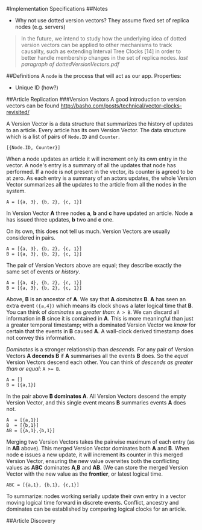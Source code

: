 #Implementation Specifications
##Notes
 - Why not use dotted version vectors? They assume fixed set of replica nodes (e.g. servers)
  > In the future, we intend to study how the underlying
idea of dotted version vectors can be applied to
other mechanisms to track causality, such as extending
Interval Tree Clocks [14] in order to better handle
membership changes in the set of replica nodes.
> _last paragraph of dottedVersionVectors.pdf_


##Definitions
A `node` is the process that will act as our app.
Properties:
 - Unique ID (how?)

##Article Replication
###Version Vectors
A good introduction to version vectors can be found http://basho.com/posts/technical/vector-clocks-revisited/

A Version Vector is a data structure that summarizes the history of updates to an article. Every article has its own Version Vector. The data structure which is a list of pairs of `Node.ID` and `Counter`.

```
[{Node.ID, Counter}]
```
When a node updates an article it will increment only its own entry in the vector. A node's entry is a summary of all the updates that node has performed. If a node is not present in the vector, its counter is agreed to be at zero. As each entry is a summary of an actors updates, the whole Version Vector summarizes all the updates to the article from all the nodes in the system.

```
A = [{a, 3}, {b, 2}, {c, 1}]
```
In Version Vector **A** three nodes **a**, **b** and **c** have updated an article. Node **a** has issued three updates, **b** two and **c** one.

On its own, this does not tell us much. Version Vectors are usually considered in pairs.
```
A = [{a, 3}, {b, 2}, {c, 1}]
B = [{a, 3}, {b, 2}, {c, 1}]
```
The pair of Version Vectors above are equal; they describe exactly the same set of events or _history_.
```
A = [{a, 4}, {b, 2}, {c, 1}]
B = [{a, 3}, {b, 2}, {c, 1}]
```
Above, **B** is an ancestor of **A**. We say that **A** *dominates* **B**. **A** has seen an extra event `({a,4})` which means its clock shows a later logical time that **B**. You can think of _dominates_ as _greater than_: `A > B`. We can discard all information in **B** since it is contained in **A**. This is more meaningful than just a greater temporal timestamp; with a dominated Version Vector we _know_ for certain that the events in **B** caused **A**. A wall-clock derived timestamp does not convey this information.

_Dominates_ is a stronger relationship than _descends_. For any pair of Version Vectors **A decends B** if **A** summarises all the events **B** does. So the _equal_ Version Vectors descend each other. You can think of _descends as greater than or equal_: `A >= B`.
```
A = []
B = [{a,1}]
```
In the pair above **B dominates A**. All Version Vectors descend the empty Version Vector, and this single event means **B** summaries events **A** does not.

```
A  = [{a,1}]
B  = [{b,1}]
AB = [{a,1},{b,1}]
```
Merging two Version Vectors takes the pairwise maximum of each entry (as in **AB** above). This merged Version Vector dominates both **A** and **B**. When node **c** issues a new update, it will increment its counter in this merged Version Vector, ensuring the new value overwites both the conflicting values as **ABC** dominates **A**,**B** and **AB**. (We can store the merged Version Vector with the new value as the **frontier**, or latest logical time.
```
ABC = [{a,1}, {b,1}, {c,1}]
```
To summarize: nodes working serially update their own entry in a vector moving logical time forward in discrete events. Conflict, ancestry and dominates can be established by comparing logical clocks for an article.


##Article Discovery
